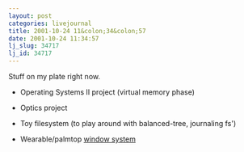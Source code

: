 ```yaml
---
layout: post
categories: livejournal
title: 2001-10-24 11&colon;34&colon;57
date: 2001-10-24 11:34:57
lj_slug: 34717
lj_id: 34717
---
```

Stuff on my plate right now.



  * Operating Systems II project (virtual memory phase)  



  * Optics project  



  * Toy filesystem (to play around with balanced-tree, journaling fs')  



  * Wearable/palmtop [window system](http://www.csh.rit.edu/~retrev/window.shtml)
